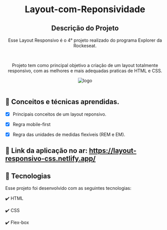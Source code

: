 <h1 align="center">
  Layout-com-Reponsividade
</h1>

<h2 align="center" >Descrição do Projeto</h2>
<p align="center">
  Esse Layout Responsivo é o 4° projeto realizado do programa Explorer da Rockeseat.
</p>
</br>

<div align="center">
   <p>
     Projeto tem como principal objetivo a criação de um layout totalmente responsivo, com as melhores e mais adequadas praticas de HTML e CSS.
  </p>

</div>
  
  <div align="center"> 
    <img src="images/layout-responsivo.png" alt="logo"/>
  </div> 
    
  </br>
  
  ## 📖 Conceitos e técnicas aprendidas.

- [x] Principais conceitos de um layout reponsivo.
- [x] Regra mobile-first
- [x] Regra das unidades de medidas flexíveis (REM e EM).

  
## 🔗 Link da aplicação no ar: https://layout-responsivo-css.netlify.app/
  
## :rocket: Tecnologias

Esse projeto foi desenvolvido com as seguintes tecnologias:

✔️ HTML

✔️ CSS

✔️ Flex-box
